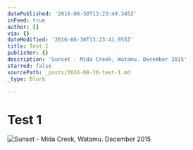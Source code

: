 ```yaml
---
datePublished: '2016-08-30T13:23:49.345Z'
inFeed: true
author: []
via: {}
dateModified: '2016-08-30T13:23:41.955Z'
title: Test 1
publisher: {}
description: 'Sunset - Mida Creek, Watamu. December 2015'
starred: false
sourcePath: _posts/2016-08-30-test-1.md
_type: Blurb

---
```

# Test 1
![Sunset - Mida Creek, Watamu. December 2015](https://the-grid-user-content.s3-us-west-2.amazonaws.com/767118e6-0c54-4469-8e44-249e9f15f4e3.jpg)